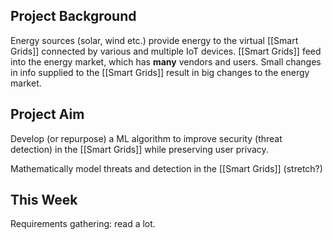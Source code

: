 ## Project Background

Energy sources (solar, wind etc.) provide energy to the virtual [[Smart Grids]] connected by various and multiple IoT devices. [[Smart Grids]] feed into the energy market, which has **many** vendors and users. Small changes in info supplied to the [[Smart Grids]] result in big changes to the energy market.

## Project Aim

Develop (or repurpose) a ML algorithm to improve security (threat detection) in the [[Smart Grids]] while preserving user privacy.

Mathematically model threats and detection in the [[Smart Grids]] (stretch?)

## This Week

Requirements gathering: read a lot.